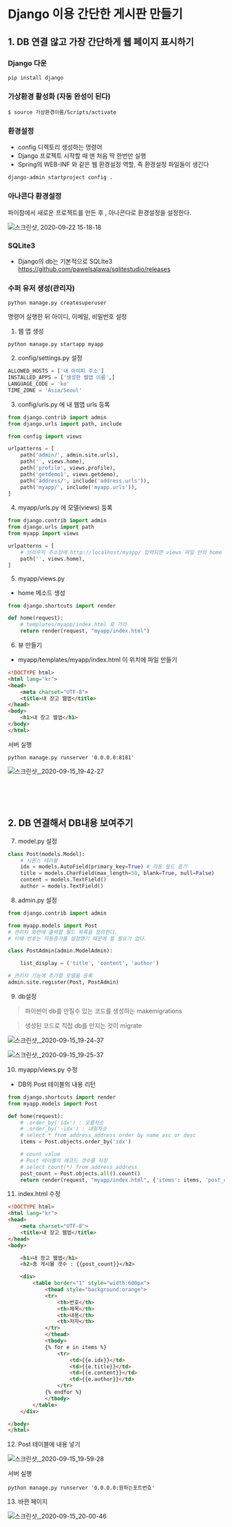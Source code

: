 # Django 이용 간단한 게시판 만들기

## 1. DB 연결 않고 가장 간단하게 웹 페이지 표시하기

### Django 다운
```
pip install django
```
### 가상환경 활성화 (자동 완성이 된다)
```
$ source 가상환경이름/Scripts/activate
```

### 환경설정
- config 디렉토리 생성하는 명령어
- Django 프로젝트 시작할 때 맨 처음 딱 한번만 실행
- Spring의 WEB-INF 와 같은 웹 환경설정 역할, 즉 환경설정 파일들이 생긴다

```
django-admin startproject config .
```

### 아나콘다 환경설정
파이참에서 새로운 프로젝트를 만든 후 , 아나콘다로 환경설정을 설정한다.

![스크린샷, 2020-09-22 15-18-18](https://user-images.githubusercontent.com/34564706/93849437-15b43d00-fce7-11ea-93b9-4e1f4d8bd6ab.png)


### SQLite3 
- Django의 db는 기본적으로 SQLIte3
https://github.com/pawelsalawa/sqlitestudio/releases


### 수퍼 유저 생성(관리자)
```
python manage.py createsuperuser
```
명령어 실행한 뒤 아이디, 이메일, 비밀번호 설정


1. 웹 앱 생성
```
python manage.py startapp myapp
```

2. config/settings.py 설정

```py
ALLOWED_HOSTS = ['내 아이피 주소']
INSTALLED_APPS = ['생성한 웹앱 이름',]
LANGUAGE_CODE = 'ko'
TIME_ZONE = 'Asia/Seoul'
```


3. config/urls.py 에 내 웹앱 urls 등록
```py
from django.contrib import admin
from django.urls import path, include

from config import views

urlpatterns = [
    path('admin/', admin.site.urls),
    path('', views.home),
    path('profile', views.profile),
    path('getdemo1', views.getdemo),
    path('address/', include('address.urls')),
    path('myapp/', include('myapp.urls')),
]
```


4. myapp/urls.py 에 모델(views) 등록
```py
from django.contrib import admin
from django.urls import path
from myapp import views

urlpatterns = [
    # 브라우저 주소창에 http://localhost/myapp/ 입력되면 views 파일 안의 home 메소드를 읽어라.
    path('', views.home),
]
```


5. myapp/views.py
- home 메소드 생성
```py
from django.shortcuts import render

def home(request):
    # templates/myapp/index.html 로 가라
    return render(request, "myapp/index.html")
```


6. 뷰 만들기
- myapp/templates/myapp/index.html 이 위치에 파일 만들기
```html
<!DOCTYPE html>
<html lang="kr">
<head>
    <meta charset="UTF-8">
    <title>내 장고 웹앱</title>
</head>
<body>
    <h1>내 장고 웹앱</h1>
</body>
</html>
```

서버 실행
```
python manage.py runserver '0.0.0.0:8181'
```

![스크린샷,_2020-09-15_19-42-27](https://user-images.githubusercontent.com/34564706/93323621-d05bbf80-f84f-11ea-8fd1-9b71e809765d.png)


<br><br><br>


## 2. DB 연결해서 DB내용 보여주기

7. model.py 설정
```py
class Post(models.Model):
    # 시퀀스 테이블
    idx = models.AutoField(primary_key=True) # 자동 필드 증가
    title = models.CharField(max_length=50, blank=True, null=False)
    content = models.TextField()
    author = models.TextField()
```


8. admin.py 설정
```py
from django.contrib import admin

from myapp.models import Post
# 관리자 화면에 출력할 필드 목록을 정의한다.
# 이때 번호는 자동증가를 설정했기 때문에 할 필요가 없다.

class PostAdmin(admin.ModelAdmin):

    list_display = ('title', 'content', 'author')

# 관리자 기능에 추가할 모델을 등록
admin.site.register(Post, PostAdmin)
```


9. db설정
> 파이썬이 db를 만질수 있는 코드를 생성하는 makemigrations

> 생성된 코드로 직접 db를 만지는 것이 migrate

![스크린샷,_2020-09-15_19-24-37](https://user-images.githubusercontent.com/34564706/93323981-43fdcc80-f850-11ea-8dd2-86c9677d3b80.png)

![스크린샷,_2020-09-15_19-25-37](https://user-images.githubusercontent.com/34564706/93324080-609a0480-f850-11ea-95dd-4169697326c0.png)



10. myapp/views.py 수정
- DB의 Post 테이블의 내용 리턴
```py
from django.shortcuts import render
from myapp.models import Post

def home(request):
    # .order_by('idx') : 오름차순
    # .order_by('-idx') : 내림차순
    # select * from address_address order by name asc or desc
    items = Post.objects.order_by('idx')

    # count value
    # Post 테이블의 레코드 갯수를 저장
    # select count(*) from address_address
    post_count = Post.objects.all().count()
    return render(request, "myapp/index.html", {'items': items, 'post_count': post_count})
```


11. index.html 수정
```html
<!DOCTYPE html>
<html lang="kr">
<head>
    <meta charset="UTF-8">
    <title>내 장고 웹앱</title>
</head>
<body>

    <h1>내 장고 웹앱</h1>
    <h2>총 게시물 갯수 : {{post_count}}</h2>

    <div>
        <table border="1" style="width:600px">
            <thead style="background:orange">
            <tr>
                <th>번호</th>
                <th>제목</th>
                <th>내용</th>
                <th>저자</th>
            </tr>
            </thead>
            <tbody>
            {% for e in items %}
                <tr>
                    <td>{{e.idx}}</td>
                    <td>{{e.title}}</td>
                    <td>{{e.content}}</td>
                    <td>{{e.author}}</td>
                </tr>
            {% endfor %}
            </tbody>
        </table>
    </div>

</body>
</html>
```


12. Post 테이블에 내용 넣기

![스크린샷,_2020-09-15_19-59-28](https://user-images.githubusercontent.com/34564706/93324568-12393580-f851-11ea-9201-8bd7df793a9b.png)


서버 실행
```
python manage.py runserver '0.0.0.0:원하는포트번호'
```


13. 바뀐 페이지

![스크린샷,_2020-09-15_20-00-46](https://user-images.githubusercontent.com/34564706/93324559-0f3e4500-f851-11ea-84ee-c714d5d8132a.png)
